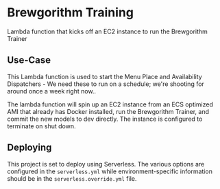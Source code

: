 # Brewgorithm Training

Lambda function that kicks off an EC2 instance to run the Brewgorithm Trainer

## Use-Case

This Lambda function is used to start the Menu Place and Availability Dispatchers - We need these to run on a schedule; we're shooting for around once a week right now..

The lambda function will spin up an EC2 instance from an ECS optimized AMI that already has Docker installed, run the Brewgorithm Trainer, and commit the new models to dev directly. The instance is configured to terminate on shut down.

## Deploying

This project is set to deploy using Serverless. The various options are configured in the `serverless.yml` while environment-specific information should be in the `serverless.override.yml` file.
